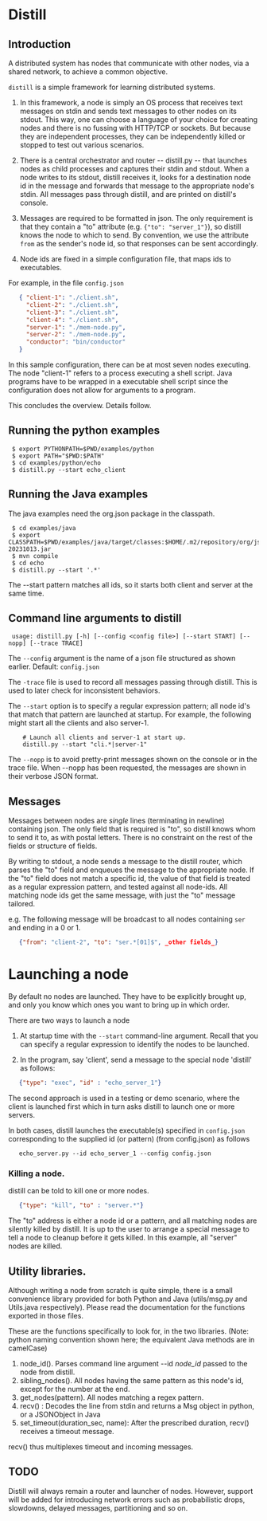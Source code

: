# Distill


## Introduction

A distributed system has nodes that communicate with other nodes, via a shared network, to achieve a common objective. 

`distill` is a simple framework for learning distributed systems. 

1. In this framework, a node is simply an OS process that receives text messages on stdin and sends text messages to other nodes on its stdout. This way, one can choose a language of your choice for creating nodes and there is no fussing with HTTP/TCP or sockets. But because they are independent processes, they can be independently killed or stopped to test out various scenarios. 

2. There is a central orchestrator and router -- distill.py -- that launches nodes as child processes and captures their stdin and stdout. When a node writes to its stdout, distill receives it, looks for a destination node id in the message and forwards that message to the appropriate node's stdin. All messages pass through distill, and are printed on distill's console.

3. Messages are required to be formatted in json.  The only requirement is that they contain a "to" attribute (e.g. `{"to": "server_1"}`), so distill knows the node to which to send. By convention, we use the attribute `from` as the sender's node id, so that responses can be sent accordingly. 

4. Node ids are fixed in a simple configuration file, that maps ids to executables. 

For example, in the file `config.json`

```json 
   { "client-1": "./client.sh",
     "client-2": "./client.sh",
     "client-3": "./client.sh",
     "client-4": "./client.sh",
     "server-1": "./mem-node.py",
     "server-2": "./mem-node.py",
     "conductor": "bin/conductor"
   }
```

In this sample configuration, there can be at most seven nodes executing. The node "client-1" refers to a process executing a shell script. Java programs have to be wrapped in a executable shell script since the configuration does not allow for arguments to a program. 

This concludes the overview. Details follow.

## Running the python examples 


     $ export PYTHONPATH=$PWD/examples/python
     $ export PATH="$PWD:$PATH"
     $ cd examples/python/echo
     $ distill.py --start echo_client

## Running the Java examples
The java examples need the org.json package in the classpath. 

     $ cd examples/java
     $ export CLASSPATH=$PWD/examples/java/target/classes:$HOME/.m2/repository/org/json/json/20231013/json-20231013.jar
     $ mvn compile 
     $ cd echo
     $ distill.py --start '.*'

   The --start pattern matches all ids, so it starts both client and server at the same time.  


## Command line arguments to distill

     usage: distill.py [-h] [--config <config file>] [--start START] [--nopp] [--trace TRACE] 

The `--config` argument is the name of a json file structured as shown earlier. Default: `config.json`

The `-trace` file is used to record all messages passing through distill.  This is used to later check for inconsistent behaviors.

The `--start` option is to specify a regular expression pattern; all node id's that match that pattern are launched at startup. For example, the following might start all the clients and also server-1.

```
    # Launch all clients and server-1 at start up.
    distill.py --start "cli.*|server-1"
```

The `--nopp` is to avoid pretty-print messages shown on the console or in the trace file. When --nopp has been requested, the messages are shown in their verbose JSON format. 

## Messages

Messages between nodes are *single* lines (terminating in newline) containing json. The only field that is required is "to", so distill knows whom to send it to, as with postal letters. There is no constraint on the rest of the fields or structure of fields.

By writing to stdout, a node sends a message to the distill router, which parses the "to" field and enqueues the message to the appropriate node. If the "to" field does not match a specific id, the value of that field is treated as a regular expression pattern, and tested against all node-ids. All matching node ids get the same message, with just the "to" message tailored. 

e.g. The following message will be broadcast to all nodes containing `ser` and ending in a 0 or 1.
```json
   {"from": "client-2", "to": "ser.*[01]$", _other fields_}
```

# Launching a node

By default no nodes are launched. They have to be explicitly brought up, and only you know which ones you want to bring up in which order. 

There are two ways to launch a node

1. At startup time with the `--start` command-line argument. Recall that you can specify a regular expression to identify the nodes to be launched.

2. In the program, say 'client', send a message to the special node 'distill' as follows:

```json
   {"type": "exec", "id" : "echo_server_1"}
```

The second approach is used in a testing or demo scenario, where the client is launched first which in turn asks distill to launch one or more servers.

In both cases, distill launches the executable(s) specified in `config.json` corresponding to the supplied id (or pattern) (from config.json) as follows
```
   echo_server.py --id echo_server_1 --config config.json
```


### Killing a node. 

distill can be told to kill one or more nodes. 

```json
   {"type": "kill", "to" : "server.*"}
```

The "to" address is either a node id or a pattern, and all matching nodes are silently killed by distill. It is up to the user to arrange a special message to tell a node to cleanup before it gets killed. In this example, all "server" nodes are killed.

## Utility libraries. 

Although writing a node from scratch is quite simple, there is a small convenience library provided for both Python and Java (utils/msg.py and Utils.java respectively).  Please read the documentation for the functions exported in those files.

These are the functions specifically to look for, in the two libraries. (Note: python naming convention shown here; the equivalent Java methods are in camelCase)

1. node_id().  Parses command line argument --id _node\_id_ passed to the node from distill.
2. sibling_nodes().  All nodes having the same pattern as this node's id, except for the number at the end.
3. get_nodes(pattern). All nodes matching a regex pattern.
4. recv() : Decodes the line from stdin and returns a Msg object in python, or a JSONObject in Java
5. set_timeout(duration_sec, name):  After the prescribed duration, recv() receives a timeout message. 

recv() thus multiplexes timeout and incoming messages. 

## TODO

Distill will always remain a router and launcher of nodes. However, support will be added for introducing network errors such as probabilistic drops, slowdowns, delayed messages, partitioning and so on.
